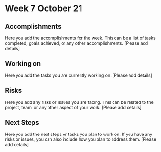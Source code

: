 # Week 7 October 21

## Accomplishments
Here you add the accomplishments for the week.
This can be a list of tasks completed, goals achieved, or any other accomplishments.
[Please add details]

## Working on
Here you add the tasks you are currently working on.
[Please add details]

## Risks
Here you add any risks or issues you are facing.
This can be related to the project, team, or any other aspect of your work.
[Please add details]

## Next Steps
Here you add the next steps or tasks you plan to work on.
If you have any risks or issues, you can also include how you plan to address them.
[Please add details]
